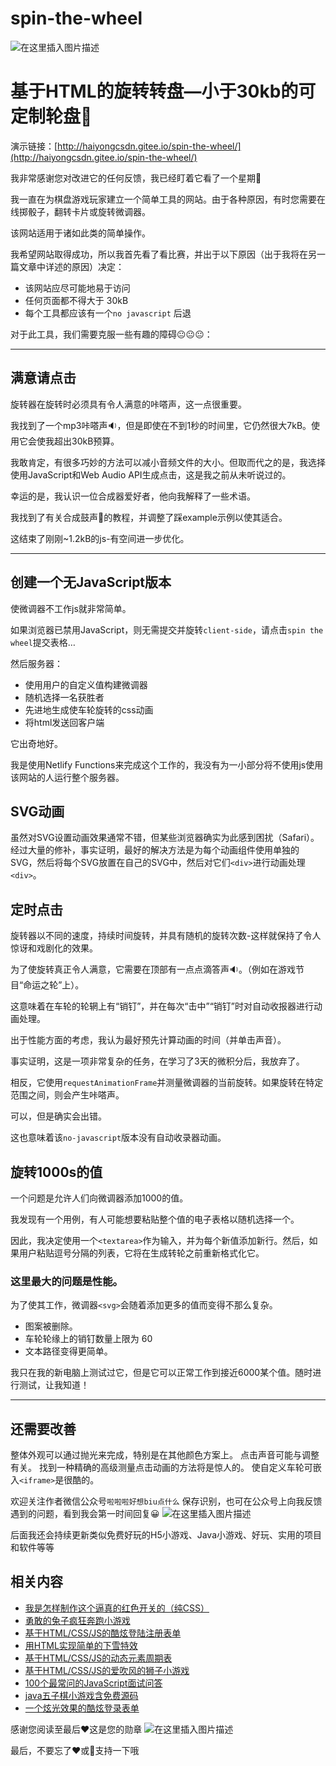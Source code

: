 # spin-the-wheel

![在这里插入图片描述](https://img-blog.csdnimg.cn/20210401003450801.png)

# 基于HTML的旋转转盘—小于30kb的可定制轮盘🎡

演示链接：[http://haiyongcsdn.gitee.io/spin-the-wheel/](http://haiyongcsdn.gitee.io/spin-the-wheel/)

我非常感谢您对改进它的任何反馈，我已经盯着它看了一个星期👀

我一直在为棋盘游戏玩家建立一个简单工具的网站。由于各种原因，有时您需要在线掷骰子，翻转卡片或旋转微调器。

该网站适用于诸如此类的简单操作。

我希望网站取得成功，所以我首先看了看比赛，并出于以下原因（出于我将在另一篇文章中详述的原因）决定：

 - 该网站应尽可能地易于访问
 - 任何页面都不得大于 30kB
 - 每个工具都应该有一个`no javascript` 后退

对于此工具，我们需要克服一些有趣的障碍😐😐😐：

---

## 满意请点击

旋转器在旋转时必须具有令人满意的咔嗒声，这一点很重要。

我找到了一个mp3咔嗒声🔉，但是即使在不到1秒的时间里，它仍然很大7kB。使用它会使我超出30kB预算。

我敢肯定，有很多巧妙的方法可以减小音频文件的大小。但取而代之的是，我选择使用JavaScript和Web Audio API生成点击，这是我之前从未听说过的。

幸运的是，我认识一位合成器爱好者，他向我解释了一些术语。

我找到了有关合成鼓声🥁的教程，并调整了踩example示例以使其适合。

这结束了刚刚~1.2kB的js-有空间进一步优化。

---

## 创建一个无JavaScript版本

使微调器不工作js就非常简单。

如果浏览器已禁用JavaScript，则无需提交并旋转`client-side`，请点击`spin the wheel`提交表格…

然后服务器：

 - 使用用户的自定义值构建微调器
 - 随机选择一名获胜者
 - 先进地生成使车轮旋转的css动画
 - 将html发送回客户端

它出奇地好。

我是使用Netlify Functions来完成这个工作的，我没有为一小部分将不使用js使用该网站的人运行整个服务器。

## SVG动画

虽然对SVG设置动画效果通常不错，但某些浏览器确实为此感到困扰（Safari）。经过大量的修补，事实证明，最好的解决方法是为每个动画组件使用单独的SVG，然后将每个SVG放置在自己的SVG中，然后对它们`<div>`进行动画处理`<div>`。

## 定时点击

旋转器以不同的速度，持续时间旋转，并具有随机的旋转次数-这样就保持了令人惊讶和戏剧化的效果。

为了使旋转真正令人满意，它需要在顶部有一点点滴答声🔉。（例如在游戏节目“命运之轮”上）。

这意味着在车轮的轮辋上有“销钉”，并在每次“击中”“销钉”时对自动收报器进行动画处理。

出于性能方面的考虑，我认为最好预先计算动画的时间（并单击声音）。

事实证明，这是一项非常复杂的任务，在学习了3天的微积分后，我放弃了。

相反，它使用`requestAnimationFrame`并测量微调器的当前旋转。如果旋转在特定范围之间，则会产生咔嗒声。

可以，但是确实会出错。

这也意味着该`no-javascript`版本没有自动收录器动画。

## 旋转1000s的值

一个问题是允许人们向微调器添加1000的值。

我发现有一个用例，有人可能想要粘贴整个值的电子表格以随机选择一个。

因此，我决定使用一个`<textarea>`作为输入，并为每个新值添加新行。然后，如果用户粘贴逗号分隔的列表，它将在生成转轮之前重新格式化它。

### 这里最大的问题是性能。

为了使其工作，微调器`<svg>`会随着添加更多的值而变得不那么复杂。

 - 图案被删除。
 - 车轮轮缘上的销钉数量上限为 60
 - 文本路径变得更简单。

我只在我的新电脑上测试过它，但是它可以正常工作到接近6000某个值。随时进行测试，让我知道！

---

## 还需要改善

整体外观可以通过抛光来完成，特别是在其他颜色方案上。
点击声音可能与调整有关。
找到一种精确的高级测量点击动画的方法将是惊人的。
使自定义车轮可嵌入`<iframe>`是很酷的。

欢迎关注作者微信公众号`啦啦啦好想biu点什么` 保存识别，也可在公众号上向我反馈遇到的问题，看到我会第一时间回复😀
![在这里插入图片描述](https://img-blog.csdnimg.cn/20210123111950829.jpg#pic_center)


后面我还会持续更新类似免费好玩的H5小游戏、Java小游戏、好玩、实用的项目和软件等等

## 相关内容

 - [我是怎样制作这个逼真的红色开关的（纯CSS）](https://blog.csdn.net/qq_44273429/article/details/115148871)
 - [勇敢的兔子疯狂奔跑小游戏](https://mp.weixin.qq.com/s/h-F1Yx3LAMVKsvDpTTKjbg)
 - [基于HTML/CSS/JS的酷炫登陆注册表单](https://blog.csdn.net/qq_44273429/article/details/114490266)
 - [用HTML实现简单的下雪特效](http://mp.weixin.qq.com/s?__biz=Mzg5OTU2NTQ4MQ==&mid=2247484065&idx=1&sn=17a958a2a8df8458bf316fac55f865f3&chksm=c0501067f7279971add268cff499833f173c5d7368040c8c902da698eb72bdba23d10aca385a#rd)
 - [基于HTML/CSS/JS的动态元素周期表](https://blog.csdn.net/qq_44273429/article/details/114296024)
 - [基于HTML/CSS/JS的爱吹风的狮子小游戏](https://blog.csdn.net/qq_44273429/article/details/113792583)
 - [100个最常问的JavaScript面试问答](https://blog.csdn.net/qq_44273429/article/details/114240168)
 - [java五子棋小游戏含免费源码](https://mp.weixin.qq.com/s?__biz=Mzg5OTU2NTQ4MQ==&amp;mid=2247483719&amp;idx=1&amp;sn=8c86ff28a782c838a184a4050c695d26&amp;chksm=c0501381f7279a97df8f4467203e8de05ef7fd34f1d9be51a11c591c8e37e244cb010c55afda&token=925595149&lang=zh_CN#rd)
 - [一个炫光效果的酷炫登录表单](https://blog.csdn.net/qq_44273429/article/details/113797520)

感谢您阅读至最后❤️这是您的勋章
![在这里插入图片描述](https://img-blog.csdnimg.cn/20210309222038491.png)


最后，不要忘了❤️或📑支持一下哦